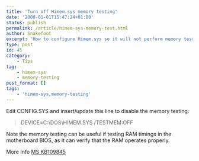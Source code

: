 ```yaml
---
title: 'Turn off Himem.sys memory testing'
date: '2000-01-01T15:47:24+01:00'
status: publish
permalink: /article/himem-sys-memory-test.html
author: Snakefoot
excerpt: 'How to configure Himem.sys so it will not perform memory testing.'
type: post
id: 45
category:
    - Tips
tag:
    - himem-sys
    - memory-testing
post_format: []
tags:
    - 'himem-sys,memory-testing'
---
```

Edit CONFIG.SYS and insert/update this line to disable the memory testing:

> DEVICE=C:\\DOS\\HIMEM.SYS /TESTMEM:OFF

 Note the memory testing can be useful if testing RAM timings in the motherboard BIOS, as it can verify that the RAM operates properly.  
  
 More Info [MS KB109845](http://support.microsoft.com/kb/109845 "Troubleshooting HIMEM.SYS 3.10 XMS Test (TESTMEM) Failures [Q109845]")